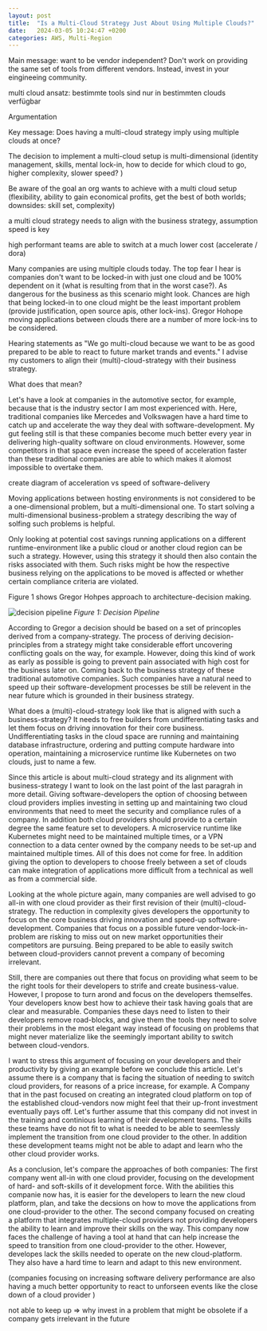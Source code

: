 ```yaml
---
layout: post
title:  "Is a Multi-Cloud Strategy Just About Using Multiple Clouds?"
date:   2024-03-05 10:24:47 +0200
categories: AWS, Multi-Region
---
```

Main message: want to be vendor independent? Don't work on providing the same set of tools from different vendors. Instead, invest in your eingineeing community. 

multi cloud ansatz: bestimmte tools sind nur in bestimmten clouds verfügbar

Argumentation

Key message: Does having a multi-cloud strategy imply using multiple clouds at once? 

The decision to implement a multi-cloud setup is multi-dimensional (identity management, skills, mental lock-in, how to decide for which cloud to go, higher complexity, slower speed? )

Be aware of the goal an org wants to achieve with a multi cloud setup (flexibility, ability to gain economical profits, get the best of both worlds; downsides: skill set, complexity)

a multi cloud strategy needs to align with the business strategy, assumption speed is key

high performant teams are able to switch at a much lower cost (accelerate / dora)


Many companies are using multiple clouds today. The top fear I hear is companies don't want to be locked-in with just one cloud and be 100% dependent on it (what is resulting from that in the worst case?). As dangerous for the business as this scenario might look. Chances are high that being locked-in to one cloud might be the least important problem (provide justification, open source apis, other lock-ins). Gregor Hohope moving applications between clouds there are a number of more lock-ins to be considered. 

Hearing statements as "We go multi-cloud because we want to be as good prepared to be able to react to future market trands and events." I advise my customers to align their (multi)-cloud-strategy with their business strategy. 


What does that mean? 

Let's have a look at companies in the automotive sector, for example, because that is the industry sector I am most experienced with. Here, traditional companies like Mercedes and Volkswagen have a hard time to catch up and accelerate the way they deal with software-development. My gut feeling still is that these companies become much better every year in delivering high-quality software on cloud environments. However, some competitors in that space even increase the speed of acceleration faster than these traditional companies are able to which makes it alomost impossible to overtake them. 

create diagram of acceleration vs speed of software-delivery

Moving applications between hosting environments is not considered to be a one-dimensional problem, but a multi-dimensional one. To start solving a multi-dimensional business-problem a strategy describing the way of solfing such problems is helpful. 

Only looking at potential cost savings running applications on a different runtime-environment like a public cloud or another cloud region can be such a strategy. However, using this strategy it should then also contain the risks associated with them. Such risks might be how the respective business relying on the applications to be moved is affected or whether certain compliance criteria are violated. 

Figure 1 shows Gregor Hohpes approach to architecture-decision making. 

![decision pipeline](../docs/assets/images/decision-pipeline.png)
*Figure 1: Decision Pipeline*

According to Gregor a decision should be based on a set of princoples derived from a company-strategy. The process of deriving decision-principles from a strategy might take considerable effort uncovering conflicting goals on the way, for example. However, doing this kind of work as early as possible is going to prevent pain associated with high cost for the business later on. 
Coming back to the business strategy of these traditional automotive companies. Such companies have a natural need to speed up their software-development processes be still be relevent in the near future which is grounded in their business strategy. 

What does a (multi)-cloud-strategy look like that is aligned with such a business-strategy? It needs to free builders from undifferentiating tasks and let them focus on driving innovation for their core business. Undifferentiating tasks in the cloud space are running and maintaining database infrastructure, ordering and putting compute hardware into operation, maintaining a microservice runtime like Kubernetes on two clouds, just to name a few. 

Since this article is about multi-cloud strategy and its alignment with business-strategy I want to look on the last point of the last paragrah in more detail. Giving software-developers the option of choosing between cloud providers implies investing in setting up and maintaining two cloud environments that need to meet the security and compliance rules of a company. In addition both cloud providers should provide to a certain degree the same feature set to developers. A microservice runtime like Kubernetes might need to be maintained multiple times, or a VPN connection to a data center owned by the company needs to be set-up and maintained multiple times. All of this does not come for free. In addition giving the option to developers to choose freely between a set of clouds can make integration of applications more difficult from a technical as well as from a commercial side. 

Looking at the whole picture again, many companies are well advised to go all-in with one cloud provider as their first revision of their (multi)-cloud-strategy. The reduction in complexity gives developers the opportunity to focus on the core business driving innovation and speed-up software-development. Companies that focus on a possible future vendor-lock-in-problem are risking to miss out on new market opportunities their competitors are pursuing. Being prepared to be able to easily switch between cloud-providers cannot prevent a company of becoming irrelevant. 

Still, there are companies out there that focus on providing what seem to be the right tools for their developers to strife and create business-value. However, I propose to turn arond and focus on the developers themselfes. Your developers know best how to achieve their task having goals that are clear and measurable. Companies these days need to listen to their developers remove road-blocks, and give them the tools they need to solve their problems in the most elegant way instead of focusing on problems that might never materialize like the seemingly important ability to switch between cloud-vendors. 

I want to stress this argument of focusing on your developers and their productivity by giving an example before we conclude this article. Let's assume there is a company that is facing the situation of needing to switch cloud providers, for reasons of a price increase, for example. A Company that in the past focused on creating an integrated cloud platform on top of the established cloud-vendors now might feel that their up-front investment eventually pays off. Let's further assume that this company did not invest in the training and continious learning of their development teams. The skills these teams have do not fit to what is needed to be able to seemlessly implement the transition from one cloud provider to the other. In addition these development teams might not be able to adapt and learn who the other cloud provider works. 

As a conclusion, let's compare the approaches of both companies: The first company went all-in with one cloud provider, focusing on the development of hard- and soft-skills of it development force. With the abilities this companie now has, it is easier for the developers to learn the new cloud platform, plan, and take the decsions on how to move the applications from one cloud-provider to the other. The second company focused on creating a platform that integrates multiple-cloud providers not providing developers the ability to learn and improve their skills on the way. This company now faces the challenge of having a tool at hand that can help increase the speed to transition from one cloud-provider to the other. However, developes lack the skills needed to operate on the new cloud-platform. They also have a hard time to learn and adapt to this new environment. 


(companies focusing on increasing software delivery performance are also having a much better opportunity to react to unforseen events like the close down of a cloud provider )

not able to keep up => why invest in a problem that might be obsolete if a company gets irrelevant in the future
